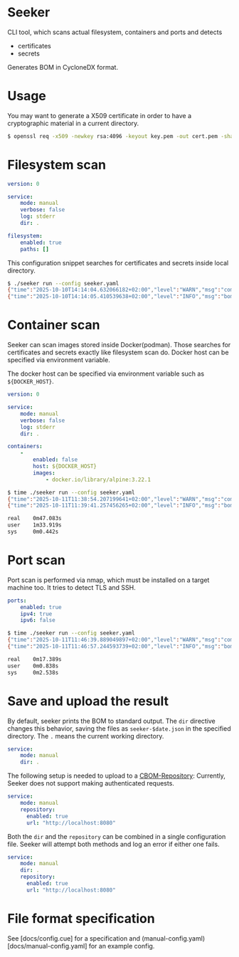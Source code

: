 # Seeker

CLI tool, which scans actual filesystem, containers and ports and detects

 * certificates
 * secrets

Generates BOM in CycloneDX format.

# Usage

You may want to generate a X509 certificate in order to have a cryptographic
material in a current directory.

```sh
$ openssl req -x509 -newkey rsa:4096 -keyout key.pem -out cert.pem -sha256 -days 3650 -nodes -subj "/C=XX/ST=StateName/L=CityName/O=CompanyName/OU=CompanySectionName/CN=CommonNameOrHostname"
```

# Filesystem scan

```yaml
version: 0

service:
    mode: manual
    verbose: false
    log: stderr
    dir: .

filesystem:
    enabled: true
    paths: []
```

This configuration snippet searches for certificates and secrets inside local directory.


```sh
$ ./seeker run --config seeker.yaml
{"time":"2025-10-10T14:14:04.632066182+02:00","level":"WARN","msg":"command has no timeout","path":"usr/bin/seeker","seeker":{"cmd":"run","pid":2488398}}
{"time":"2025-10-10T14:14:05.410539638+02:00","level":"INFO","msg":"bom saved","path":"seeker-2025-10-10-02:14:05.json","seeker":{"cmd":"run","pid":2488398}}
```

# Container scan

Seeker can scan images stored inside Docker(podman). Those searches for
certificates and secrets exactly like filesystem scan do. Docker host can be
specified via environment variable.

The docker host can be specified via environment variable such as `${DOCKER_HOST}`.


```yaml
version: 0

service:
    mode: manual
    verbose: false
    log: stderr
    dir: .

containers:
    -
        enabled: false
        host: ${DOCKER_HOST}
        images:
            - docker.io/library/alpine:3.22.1
```

```sh
$ time ./seeker run --config seeker.yaml
{"time":"2025-10-11T11:38:54.207199641+02:00","level":"WARN","msg":"command has no timeout","path":"usr/bin/seeker","seeker":{"cmd":"run","pid":2610219}}
{"time":"2025-10-11T11:39:41.257456265+02:00","level":"INFO","msg":"bom saved","path":"seeker-2025-10-11-11-39-41.json","seeker":{"cmd":"run","pid":2610219}}

real    0m47.083s
user    1m33.919s
sys     0m0.442s
```

# Port scan

Port scan is performed via nmap, which must be installed on a target machine
too. It tries to detect TLS and SSH.

```yaml
ports:
    enabled: true
    ipv4: true
    ipv6: false
```

```sh
$ time ./seeker run --config seeker.yaml
{"time":"2025-10-11T11:46:39.889049897+02:00","level":"WARN","msg":"command has no timeout","path":"usr/bin/seeker","seeker":{"cmd":"run","pid":2614823}}
{"time":"2025-10-11T11:46:57.244593739+02:00","level":"INFO","msg":"bom saved","path":"seeker-2025-10-11-11-46-57.json","seeker":{"cmd":"run","pid":2614823}}

real    0m17.389s
user    0m0.838s
sys     0m2.538s
```

# Save and upload the result

By default, seeker prints the BOM to standard output. The `dir` directive
changes this behavior, saving the files as `seeker-$date.json` in the specified
directory. The `.` means the current working directory.

```yaml
service:
    mode: manual
    dir: .
```

The following setup is needed to upload to a [CBOM-Repository](https://github.com/CZERTAINLY/CBOM-Repository): Currently, Seeker does not support making authenticated requests.



```yaml
service:
    mode: manual
    repository:
      enabled: true
      url: "http://localhost:8080"
```

Both the `dir` and the `repository` can be combined in a single configuration
file. Seeker will attempt both methods and log an error if either one fails.

```yaml
service:
    mode: manual
    dir: .
    repository:
      enabled: true
      url: "http://localhost:8080"
```

# File format specification

See [docs/config.cue] for a specification and (manual-config.yaml)[docs/manual-config.yaml] for an example config.
